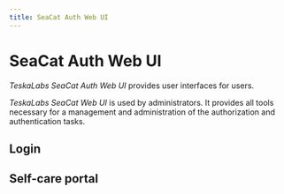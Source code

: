 ```yaml
---
title: SeaCat Auth Web UI
---
```


# SeaCat Auth Web UI

_TeskaLabs SeaCat Auth Web UI_ provides user interfaces for users.

_TeskaLabs SeaCat Web UI_ is used by administrators.
It provides all tools necessary for a management and administration of the authorization and authentication tasks.

## Login


## Self-care portal

